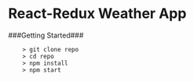 # React-Redux Weather App

###Getting Started###

```
	> git clone repo
	> cd repo
	> npm install
	> npm start
```
